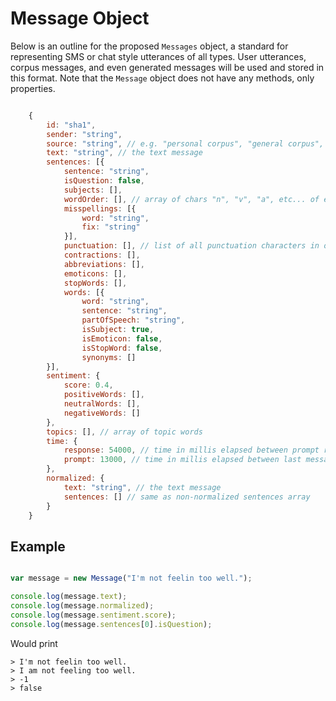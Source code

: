 # Message Object

Below is an outline for the proposed `Messages` object, a standard for representing SMS or chat style utterances of all types. User utterances, corpus messages, and even generated messages will be used and stored in this format.
Note that the `Message` object does not have any methods, only properties.

```javascript

	{
		id: "sha1",
		sender: "string",
		source: "string", // e.g. "personal corpus", "general corpus", "prompt", "generated"
		text: "string", // the text message
		sentences: [{
			sentence: "string",
			isQuestion: false,
			subjects: [],
			wordOrder: [], // array of chars "n", "v", "a", etc... of each word in the message
			misspellings: [{
				word: "string",
				fix: "string"
			}],
			punctuation: [], // list of all punctuation characters in order (excluding emoticons)
			contractions: [],
			abbreviations: [],
			emoticons: [],
			stopWords: [],
			words: [{
				word: "string",
				sentence: "string",
				partOfSpeech: "string",
				isSubject: true,
				isEmoticon: false,
				isStopWord: false,
				synonyms: []
		}],
		sentiment: {
			score: 0.4,
			positiveWords: [],
			neutralWords: [],
			negativeWords: []
		},
		topics: [], // array of topic words
		time: {
			response: 54000, // time in millis elapsed between prompt recieved and message sent
			prompt: 13000, // time in millis elapsed between last message sent and prompt
		},
		normalized: {
			text: "string", // the text message
			sentences: [] // same as non-normalized sentences array
		}
	}		

```

## Example

```javascript

var message = new Message("I'm not feelin too well.");

console.log(message.text);
console.log(message.normalized);
console.log(message.sentiment.score);
console.log(message.sentences[0].isQuestion);
```

Would print

```
> I'm not feelin too well.
> I am not feeling too well.
> -1
> false
```